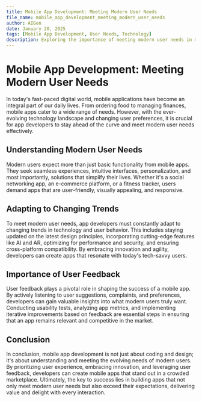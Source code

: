 ```yaml
---
title: Mobile App Development: Meeting Modern User Needs
file_name: mobile_app_development_meeting_modern_user_needs
author: AIGen
date: January 20, 2025
tags: [Mobile App Development, User Needs, Technology]
description: Exploring the importance of meeting modern user needs in mobile app development.
---
```


# Mobile App Development: Meeting Modern User Needs

In today's fast-paced digital world, mobile applications have become an integral part of our daily lives. From ordering food to managing finances, mobile apps cater to a wide range of needs. However, with the ever-evolving technology landscape and changing user preferences, it is crucial for app developers to stay ahead of the curve and meet modern user needs effectively.

## Understanding Modern User Needs

Modern users expect more than just basic functionality from mobile apps. They seek seamless experiences, intuitive interfaces, personalization, and most importantly, solutions that simplify their lives. Whether it's a social networking app, an e-commerce platform, or a fitness tracker, users demand apps that are user-friendly, visually appealing, and responsive.

## Adapting to Changing Trends

To meet modern user needs, app developers must constantly adapt to changing trends in technology and user behavior. This includes staying updated on the latest design principles, incorporating cutting-edge features like AI and AR, optimizing for performance and security, and ensuring cross-platform compatibility. By embracing innovation and agility, developers can create apps that resonate with today's tech-savvy users.

## Importance of User Feedback

User feedback plays a pivotal role in shaping the success of a mobile app. By actively listening to user suggestions, complaints, and preferences, developers can gain valuable insights into what modern users truly want. Conducting usability tests, analyzing app metrics, and implementing iterative improvements based on feedback are essential steps in ensuring that an app remains relevant and competitive in the market.

## Conclusion

In conclusion, mobile app development is not just about coding and design; it's about understanding and meeting the evolving needs of modern users. By prioritizing user experience, embracing innovation, and leveraging user feedback, developers can create mobile apps that stand out in a crowded marketplace. Ultimately, the key to success lies in building apps that not only meet modern user needs but also exceed their expectations, delivering value and delight with every interaction.